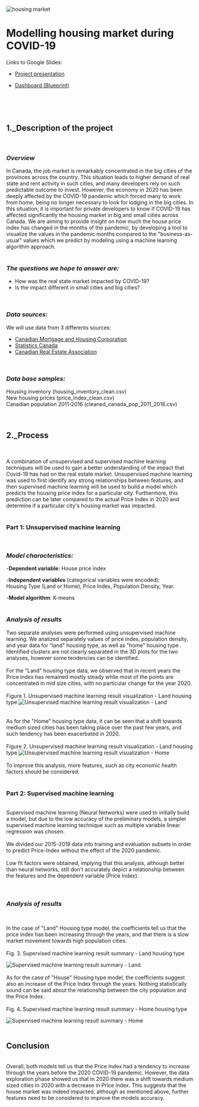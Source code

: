 ![housing market](https://github.com/lskerrett/Covid-and-Real-Estate-Canada/blob/master/Resources/housing%20market.jpg)


# **Modelling housing market during COVID-19**

Links to Google Slides:

- [Project presentation](https://docs.google.com/presentation/d/1XloGJetDxiyN7Yh3OSNy-hipRLcIVP5_HimekSp4Ru0/edit?usp=sharing)

- [Dashboard (Blueprint)](https://docs.google.com/presentation/d/1xjqhkGYUn4ZUA-6dhtKq79eNqyQp06-95V_FGOHLePA/edit?usp=sharing)
<br>
<br>
<br>

## **1._Description of the project** <br>
<br>

### *Overview*<br>
In Canada, the job market is remarkably concentrated in the big cities of the provinces across the country. This situation leads to higher demand of real state and rent activity in such cities, and many developers rely on such predictable outcome to invest. However, the economy in 2020 has been deeply affected by the COVID-19 pandemic which forced many to work from home, being no longer necessary to look for lodging in the big cities. In this situation, it is important for private developers to know if COVID-19 has affected significantly the housing market in big and small cities across Canada. We are aiming to provide insight on how much the house price index has changed in the months of the pandemic, by developing a tool to visualize the values in the pandemic months compared to the "business-as-usual" values which we predict by modeling using a machine learning algorithm approach.
<br>
<br>
### *The questions we hope to answer are: <br>*

- How was the real state market impacted by COVID-19?
- Is the impact different in small cities and big cities?
<br>

### *Data sources: <br>*

We will use data from 3 differents sources: <br>

- [Canadian Mortgage and Housing Corporation](https://www.cmhc-schl.gc.ca/en/data-and-research) <br>
- [Statistics Canada](https://www150.statcan.gc.ca/n1/en/type/data?subject_levels=46) <br>
- [Canadian Real Estate Association](https://creastats.crea.ca/en-CA/) <br>
<br>

### *Data base samples:*
Housing inventory (housing_inventory_clean.csv) <br>
New housing prices (price_index_clean.csv) <br>
Canadian population 2011-2016 (cleaned_canada_pop_2011_2016.csv)
<br>
<br>
<br>
## **2._Process**<br>
<br>

A combination of unsupervised and supervised machine learning techniques will be used to gain a better understanding of the impact that Covid-19 has had on the real estate market. Unsupervised machine learning was used to first identify any strong relationships between features, and then supervised machine learning will be used to build a model which predicts the housing price index for a particular city. Furthermore, this prediction can be later compared to the actual Price Index in 2020 and determine if a particular city's housing market was impacted.<br>
<br>
### **Part 1: Unsupervised machine learning**
<br>

### *Model characteristics:*

-**Dependent variable:** House price index <br>

-**Independent variables** (categorical variables were encoded): <br>
Housing Type (Land or Home), Price Index, Population Density, Year.<br>

-**Model algorithm**: K-means <br>
<br>
### *Analysis of results*

Two separate analyses were performed using unsupervised machine learning. We analized separately values of price index, population density, and year data for "land" housing type, as well as "home" housing type . Identified clusters are not clearly separated in the 3D plots for the two analyses, however some tendencies can be identified.<br>
<br>
For the "Land" housing type data, we observed that in recent years the Price index has remained mostly steady while most of the points are concentrated in mid size cities, with no particular change for the year 2020.
<br>
<br>
Figure 1. Unsupervised machine learning result visualization - Land housing type
![Unsupervised machine learning result visualization - Land](/Resources/Unsupervised_ML_plot_land.PNG)
<br>
<br>
<br>As for the "Home" housing type data, it can be seen that a shift towards medium sized cities has been taking place over the past few years, and such tendency has been exacerbated in 2020.<br>
<br>
Figure 2. Unsupervised machine learning result visualization - Land housing type
![Unsupervised machine learning result visualization - Home](/Resources/Unsupervised_ML_plot_housing.PNG)
<br>
<br>
To improve this analysis, more features, such as city economic health factors should be considered.<br>
<br>
### **Part 2: Supervised machine learning**
<br>
Supervised machine learning (Neural Networks) were used to initially build a model, but due to the low accuracy of the preliminary models, a simpler supervised machine learning technique such as multiple variable linear regression was chosen.<br>
<br>
We divided our 2015-2019 data into training and evaluation subsets in order to predict Price-Index without the effect of the 2020 pandemic.<br>
<br>
Low fit factors were obtained, implying that this analysis, although better than neural networks, still don't accurately depict a relationship between the features and the dependent variable (Price Index).<br>
<br>
<br>

### *Analysis of results*
<br>

In the case of "Land" Housing type model, the coefficients tell us that the price index has been increasing through the years, and that there is a slow market movement towards high population cities.
<br>
<br>Fig. 3. Supervised machine learning result summary - Land housing type

![Supervised machine learning result summary - Land](/Resources/Supervised_ML_Summary_Land.PNG)
<br>
<br>As for the case of "House" Housing type model, the coefficients suggest also an increase of the Price Index through the years. Nothing statistically sound can be said about the relationship between the city population and the Price Index.
<br>
<br>Fig. 4. Supervised machine learning result summary - Home housing type

![Supervised machine learning result summary - Home](/Resources/Supervised_ML_Summary_Housing.PNG)
<br>
<br>
## **Conclusion**<br>
<br>
Overall, both models tell us that the Price Index had a tendency to increase through the years before the 2020 COVID-19 pandemic. However, the data exploration phase showed us that in 2020 there was a shift towards medium sized cities in 2020 with a decrease in Price index. This suggests that the house market was indeed impacted, although as mentioned above, further features need to be considered to improve the models accuracy.
